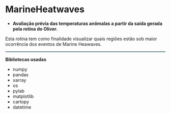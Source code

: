 # MarineHeatwaves

* **Avaliação prévia das temperaturas anômalas a partir da saída gerada pela rotina do Oliver.**

Esta rotina tem como finalidade visualizar quais regiões estão sob maior ocorrência dos eventos de Marine Heawaves.

<hr style="border:1px solid lightblue"> </hr>

**Bibliotecas usadas**

* numpy
* pandas
* xarray
* os
* pylab
* matplotlib
* cartopy
* datetime
